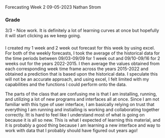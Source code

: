 
Forecasting Week 2
09-05-2023
Nathan Strom

###
### Grade 
3/3 - Nice work. It is definitely a lot of learning curves at once but hopefully it will start clicking as we keep going. 
###

I created my 1 week and 2 week out forecast for this week by using excel. For both of the weekly forecasts, I took the average of the historical data for the time periods between 09/03-09/09 for 1 week out and 09/10-09/16 for 2 weeks out for the years 2022-2015. I then average the values obtained from each corresponding week time frame across the years 2015-2022 and obtained a prediction that is based upon the historical data. 
I speculate this will not be an accurate approach, and using excel, I felt limited with my capabilities and the functions I could perform onto the data.  

The parts of the class that are confusing me is that I am installing, running, and utilizing a lot of new programs and interfaces all at once. Since I am not familiar with this type of user interface, I am basically relying on trust that everything I am running and instialling is working and collaborating together correctly. Itt is hard to feel like I understand most of what is going on because it is all so new. This is what I expected of learning this material, and it is probably a good thing because I am learning a new interface and way to work with data that I probably should have figured out years ago!

